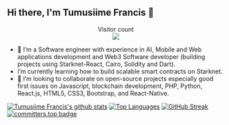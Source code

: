 ## Hi there, I'm Tumusiime Francis 🤝
<p align="center"> 
  Visitor count<br>
  <img src="https://profile-counter.glitch.me/tumutech/count.svg" />
</p>

- 🔭 I’m a Software engineer with experience in AI, Mobile and Web applications development and Web3 Software developer (building projects using Starknet-React, Cairo, Solidity and Dart).
- I’m currently learning how to build scalable smart contracts on Starknet.
- 👯 I’m looking to collaborate on open-source projects especially good first issues on Javascript, blockchain development, PHP, Python, React.js, HTML5, CSS3, Bootstrap, and React-Native.

[![Tumusiime Francis's github stats](https://github-readme-stats.vercel.app/api?username=tumutech&show_icons=true&theme=black)](https://github.com/tumutech/github-readme-stats) [![Top Languages](https://github-readme-stats.vercel.app/api/top-langs/?username=tumutech&show_icons=true&theme=black&layout=compact)](https://github.com/tumutech/github-readme-stats) 
[![GitHub Streak](https://github-readme-streak-stats.herokuapp.com/?user=tumutech&theme=dark)](https://git.io/streak-stats)
[![committers.top badge](https://user-badge.committers.top/uganda/tumutech.svg)](https://user-badge.committers.top/uganda/tumutech)
<!--
**tumutech/tumutech** is a ✨ _special_ ✨ repository because its `README.md` (this file) appears on your GitHub profile.

Here are some ideas to get you started:

- 🔭 I’m currently working on ...
- 🌱 I’m currently learning ...
- 👯 I’m looking to collaborate on ...
- 🤔 I’m looking for help with ...
- 💬 Ask me about ...
- 📫 How to reach me: ...
- 😄 Pronouns: ...
- ⚡ Fun fact: ...
-->
